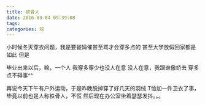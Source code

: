 ```yaml
---
title: 铁骨人
date: 2016-03-04 09:39:08
tags:
categories: 唠
---
```

小时候冬天穿衣问题，我是要爸妈催甚至骂才会穿多点的
甚至大学放假回家都是如此
但是
<!-- more -->
毕业出来以后，嘛，一个人
我穿多穿少也没人在意
没人在意，我跟谁傲娇去
穿多点不碍事^^

再说今天下午有户外运动，于是昨晚脱掉穿了好几天的羽绒
T恤加一件卫衣了事，毕竟以前也是人称铁骨人，不慌
然后现在办公室坐着瑟瑟发抖。。。
